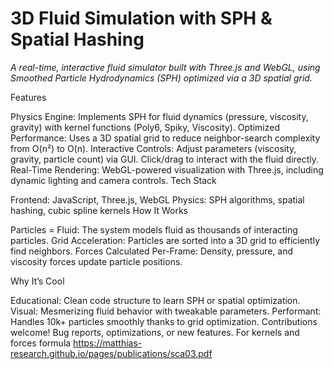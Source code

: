 ﻿# 3D Fluid Simulation with SPH & Spatial Hashing
*A real-time, interactive fluid simulator built with Three.js and WebGL, using Smoothed Particle Hydrodynamics (SPH) optimized via a 3D spatial grid.*


Features

Physics Engine: Implements SPH for fluid dynamics (pressure, viscosity, gravity) with kernel functions (Poly6, Spiky, Viscosity).
Optimized Performance: Uses a 3D spatial grid to reduce neighbor-search complexity from O(n²) to O(n).
Interactive Controls:
Adjust parameters (viscosity, gravity, particle count) via GUI.
Click/drag to interact with the fluid directly.
Real-Time Rendering: WebGL-powered visualization with Three.js, including dynamic lighting and camera controls.
Tech Stack

Frontend: JavaScript, Three.js, WebGL
Physics: SPH algorithms, spatial hashing, cubic spline kernels
How It Works

Particles = Fluid: The system models fluid as thousands of interacting particles.
Grid Acceleration: Particles are sorted into a 3D grid to efficiently find neighbors.
Forces Calculated Per-Frame: Density, pressure, and viscosity forces update particle positions.

Why It’s Cool

Educational: Clean code structure to learn SPH or spatial optimization.
Visual: Mesmerizing fluid behavior with tweakable parameters.
Performant: Handles 10k+ particles smoothly thanks to grid optimization.
Contributions welcome! Bug reports, optimizations, or new features.
For kernels and forces formula https://matthias-research.github.io/pages/publications/sca03.pdf
